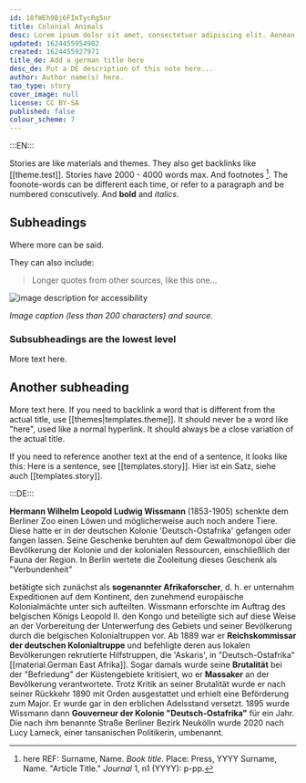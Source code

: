 ```yaml
---
id: 18fWEh9Bj6FImTycRg5nr
title: Colonial Animals
desc: Lorem ipsum dolor sit amet, consectetuer adipiscing elit. Aenean commodo ligula eget dolor. Aenean massa. Cum sociis natoque penatibus et magnis dis parturient montes, nascetur ridiculus mus. Donec quam felis, ultricies nec, pellentesque eu, pretium quis, sem. Nulla consequat massa quis enim.
updated: 1624455954902
created: 1624455927971
title_de: Add a german title here
desc_de: Put a DE description of this note here...
author: Author name(s) here.
tao_type: story
cover_image: null
license: CC BY-SA
published: false
colour_scheme: 7
---
```



:::EN:::

Stories are like materials and themes. They also get backlinks like [[theme.test]]. Stories have 2000 - 4000 words max.
And footnotes [^footnote1]. The foonote-words can be different each time, or refer to a paragraph and be numbered conscutively.
And **bold** and _italics_.

## Subheadings

Where more can be said.

They can also include:
>Longer quotes from other sources, like this one...

![image description for accessibility](/images/example/MfN-HBSB-Nr97.png)

_Image caption (less than 200 characters) and source._

<!-- Notes for us -->

### Subsubheadings are the lowest level

More text here.

## Another subheading

More text here. If you need to backlink a word that is different from the actual title, use [[themes|templates.theme]]. It should never be a word like "here", used like a normal hyperlink. It should always be a close variation of the actual title. 

If you need to reference another text at the end of a sentence, it looks like this: Here is a sentence, see [[templates.story]].
Hier ist ein Satz, siehe auch [[templates.story]].

[^footnote1]: here REF: Surname, Name. _Book title_. Place: Press, YYYY
Surname, Name. "Article Title." _Journal_ 1, n1 (YYYY): p-pp.

:::DE:::

**Hermann Wilhelm Leopold Ludwig Wissmann** (1853-1905) schenkte dem Berliner Zoo einen Löwen und möglicherweise auch noch andere Tiere. Diese hatte er in der deutschen Kolonie 'Deutsch-Ostafrika' gefangen oder fangen lassen. Seine Geschenke beruhten auf dem Gewaltmonopol über die Bevölkerung der Kolonie und der kolonialen Ressourcen, einschließlich der Fauna der Region. In Berlin wertete die Zooleitung dieses Geschenk als "Verbundenheit"


betätigte sich zunächst als **sogenannter Afrikaforscher**, d. h. er unternahm Expeditionen auf dem Kontinent, den zunehmend europäische Kolonialmächte unter sich aufteilten. Wissmann erforschte im Auftrag des belgischen Königs Leopold II. den Kongo und beteiligte sich auf diese Weise an der Vorbereitung der Unterwerfung des Gebiets und seiner Bevölkerung durch die belgischen Kolonialtruppen vor. Ab 1889 war er **Reichskommissar der deutschen Kolonialtruppe** und befehligte deren aus lokalen Bevölkerungen rekrutierte Hilfstruppen, die 'Askaris', in "Deutsch-Ostafrika" [[material.German East Afrika]]. Sogar damals wurde seine **Brutalität** bei der "Befriedung" der Küstengebiete kritisiert, wo er **Massaker** an der Bevölkerung verantwortete. Trotz Kritik an seiner Brutalität wurde er nach seiner Rückkehr 1890 mit Orden ausgestattet und erhielt eine Beförderung zum Major. Er wurde gar in den erblichen Adelsstand versetzt. 1895 wurde Wissmann dann **Gouverneur der Kolonie "Deutsch-Ostafrika"** für ein Jahr. Die nach ihm benannte Straße Berliner Bezirk Neukölln wurde 2020 nach Lucy Lameck, einer tansanischen Politikerin, umbenannt.
